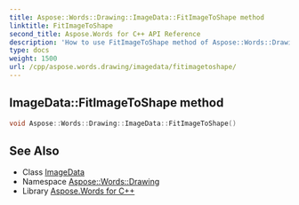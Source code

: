 ```yaml
---
title: Aspose::Words::Drawing::ImageData::FitImageToShape method
linktitle: FitImageToShape
second_title: Aspose.Words for C++ API Reference
description: 'How to use FitImageToShape method of Aspose::Words::Drawing::ImageData class in C++.'
type: docs
weight: 1500
url: /cpp/aspose.words.drawing/imagedata/fitimagetoshape/
---
```

## ImageData::FitImageToShape method




```cpp
void Aspose::Words::Drawing::ImageData::FitImageToShape()
```

## See Also

* Class [ImageData](../)
* Namespace [Aspose::Words::Drawing](../../)
* Library [Aspose.Words for C++](../../../)
